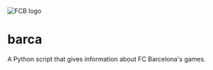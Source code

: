 ![FCB logo](https://pespespes.files.wordpress.com/2013/07/fc-barcelona.png)
# barca
A Python script that gives information about FC Barcelona's games.
